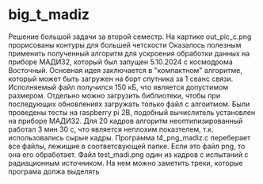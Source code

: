 # big_t_madiz
Решение большой задачи за второй семестр. На картике out_pic_c.png прорисованы контуры для большей четскости
Оказалось полезным применить полученный алгоритм для ускроения обработки данных на приборе МАДИЗ2, который был запущен 5.10.2024 с космодрома Восточный. Основная идея заключается в "компактном" алгоритме, который может быть загружен на борт спутника за 1 сеанс связи. Исполняемый файл получился 150 кБ, что является допустимом размером. Отдельно можно загрузить библиотеки, чтобы при последующих обновлениях загружать только файл с алгоитмом. Были проведены тесты на raspberry pi 2B, подобный вычислитель установлен на приборе МАДИЗ2. Для 20 кадров алгоритм неоптипизированный работал 3 мин 30 с, что является неплохим показтелем, т.к. использовались сырые кадры.
Программа t4_png_madiz.c переберает все файлы, лежищие в соответсвующей папке. Если это файл png, то она его обработает. Файл test_madi.png один из кадров с испытаний с радиационным источником. На нем можно заметить треки, которые програма должа выделять
